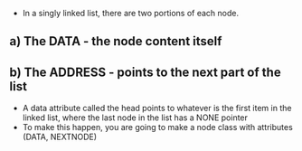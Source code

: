 - In a singly linked list, there are two portions of each node.
## a) The DATA - the node content itself
## b) The ADDRESS - points to the next part of the list
- A data attribute called the head points to whatever is the first item in the linked
list, where the last node in the list has a NONE pointer
- To make this happen, you are going to make a node class with attributes (DATA, NEXTNODE)
